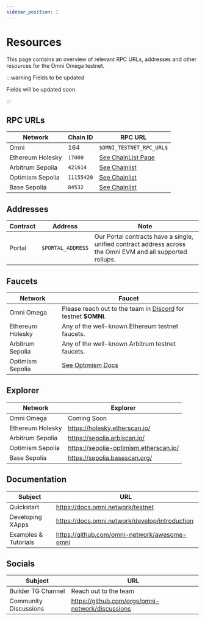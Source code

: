 ```yaml
---
sidebar_position: 1
---
```


# Resources

This page contains an overview of relevant RPC URLs, addresses and other resources for the Omni Omega testnet.

:::warning Fields to be updated

Fields will be updated soon.

:::

## RPC URLs

| Network | Chain ID | RPC URL |
|---------|----------|---------|
| Omni    | 164 | `$OMNI_TESTNET_RPC_URL$` |
| Ethereum Holesky |    `17000`    | [See ChainList Page](https://chainlist.org/chain/17000) |
| Arbitrum Sepolia |   `421614`      | [See Chainlist](https://chainlist.org/chain/421614) |
| Optimism Sepolia |    `11155420`    | [See Chainlist](https://chainlist.org/chain/11155420) |
| Base Sepolia |    `84532`    | [See Chainlist](https://chainlist.org/chain/84532) |

## Addresses

| Contract | Address | Note |
|---------|------------|----------|
| Portal | `$PORTAL_ADDRESS` | Our Portal contracts have a single, unified contract address across the Omni EVM and all supported rollups. |

## Faucets

| Network | Faucet |
|----------|---------|
| Omni Omega | Please reach out to the team in [Discord](https://discord.gg/bKNXmaX9VD) for testnet **\$OMNI**. |
| Ethereum Holesky | Any of the well-known Ethereum testnet faucets. |
| Arbitrum Sepolia | Any of the well-known Arbitrum testnet faucets. |
| Optimism Sepolia | [See Optimism Docs](https://docs.optimism.io/builders/tools/build/faucets) |

## Explorer

| Network                | Explorer                                      |
|------------------------|-----------------------------------------------|
| Omni Omega             | Coming Soon |
| Ethereum Holesky       | https://holesky.etherscan.io/ |
| Arbitrum Sepolia       | https://sepolia.arbiscan.io/ |
| Optimism Sepolia       | https://sepolia-optimism.etherscan.io/ |
| Base Sepolia           | https://sepolia.basescan.org/ |

## Documentation

| Subject | URL |
|---------|------------|
| Quickstart | https://docs.omni.network/testnet |
| Developing XApps | https://docs.omni.network/develop/introduction |
| Examples & Tutorials | https://github.com/omni-network/awesome-omni |

## Socials

| Subject | URL |
|---------|------------|
| Builder TG Channel | Reach out to the team |
| Community Discussions | https://github.com/orgs/omni-network/discussions |
